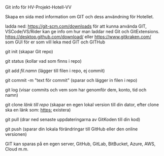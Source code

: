 Git info för HV-Projekt-Hotell-VV

Skapa en sida med information om GIT och dess användning för Hotellet.

ladda ned: https://git-scm.com/downloads för att kunna använda GIT, VSCode/VS/Rider kan ge info om hur man laddar ned Git och GitExtensions.
https://desktop.github.com/download/ eller https://www.gitkraken.com/ som GUI för er som vill leka med GIT och GITHub

git init (skapar Git repo)

git status (kollar vad som finns i repo)

git add _fil.namn_ (lägger till filen i repo, ej commit)

git commit -m "text för commit" (sparar och lägger in filen i repo)

git log (visar commits och vem som har genomför dem, konto, tid och namn)

git clone _länk till repo_ (skapar en egen lokal version till din dator, efter clone ska en länk som: [https:](https://github.com/MD-HV/HV-Projekt-Hotell-VV.git) existera)

git pull (drar ned senaste uppdateringarna av GitKoden till din kod)

git push (sparar din lokala förändringar till GitHub eller den online versionen)

GIT kan sparas på en egen server, GitHub, GitLab, BitBucket, Azure, AWS, Cloud m.m.
